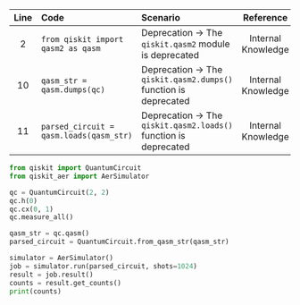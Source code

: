 | Line | Code | Scenario | Reference | Artifact | Refactoring |
| :--: | :--- | :------- | :-------: | :------- | :---------- |
| 2 | `from qiskit import qasm2 as qasm` | Deprecation -> The `qiskit.qasm2` module is deprecated | Internal Knowledge | `qiskit.qasm2` | |
| 10 | `qasm_str = qasm.dumps(qc)` | Deprecation -> The `qiskit.qasm2.dumps()` function is deprecated | Internal Knowledge | `qasm.dumps` | `qasm_str = qc.qasm()` |
| 11 | `parsed_circuit = qasm.loads(qasm_str)` | Deprecation -> The `qiskit.qasm2.loads()` function is deprecated | Internal Knowledge | `qasm.loads` | `parsed_circuit = QuantumCircuit.from_qasm_str(qasm_str)` |


```python
from qiskit import QuantumCircuit
from qiskit_aer import AerSimulator

qc = QuantumCircuit(2, 2)
qc.h(0)
qc.cx(0, 1)
qc.measure_all()

qasm_str = qc.qasm()
parsed_circuit = QuantumCircuit.from_qasm_str(qasm_str)

simulator = AerSimulator()
job = simulator.run(parsed_circuit, shots=1024)
result = job.result()
counts = result.get_counts()
print(counts)
```